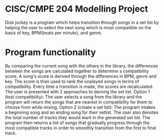 # CISC/CMPE 204 Modelling Project
Disk jockey is a program which helps transition through songs in a set list by helping the user to select the next song which is most compatible on the basis of key, BPM(beats per minute), and genre.

# Program functionality
By comparing the current song with the others in the library, the differences between the songs are calculated together to determine a compatibility score. 
A song's score is derived through the differences in BPM, genre and key. The score is then used to rank the unplayed songs in terms of compatibility. Every time a transition is made, the scores are recalculated. 
The user is presented with 2 approaches to derivng the set list. 
    Option 1 (test compatibility): The user selects a song from the library and the program will return the songs that are nearest in compatibility for them to  choose from while mixing. 
    Option 2 (create a set list): The program intakes a beginning song and an ending song for their setlist. The user also denotes the total number of tracks they would want in the generated set list. The program then returns a list of songs that gradually progress through the most compatible tracks in order to smoothly transition from the first to final track. 